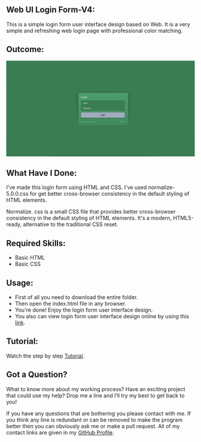 ## Web UI Login Form-V4:
This is a simple login form user interface design based on Web. It is a very simple and refreshing web login page with professional color matching.


## Outcome:
<p align="center">
<a href="https://mdrakibulislam-zero.github.io/WebUILoginFormV4/" ><img width="1000px" height="auto" title="Login Form" alt="Login Form" src="https://github.com/mdrakibulislam-zero/WebUILoginFormV4/blob/main/Outcome.png" /></a></p>


## What Have I Done:
I've made this login form using HTML and CSS. I've used normalize-5.0.0.css for get better cross-browser consistency in the default styling of HTML elements.

Normalize. css is a small CSS file that provides better cross-browser consistency in the default styling of HTML elements. It's a modern, HTML5-ready, alternative to the traditional CSS reset.


## Required Skills:
- Basic HTML
- Basic CSS


## Usage:
- First of all you need to download the entire folder.
- Then open the index.html file in any browser.
- You're done! Enjoy the login form user interface design.
- You also can view login form user interface design online by using this <a href="https://mdrakibulislam-zero.github.io/WebUILoginFormV4/" > link</a>.


## Tutorial:
Watch the step by step <a href="#">Tutorial</a>.


## Got a Question?
What to know more about my working process? Have an exciting project that could use my help? Drop me a line and I’ll try my best to get back to you!

If you have any questions that are bothering you please contact with me. If you think any line is redundant or can be removed to make the program better then you can obviously ask me or make a pull request. All of my contact links are given in my <a href="https://github.com/mdrakibulislam-zero/"> GitHub Profile</a>.

